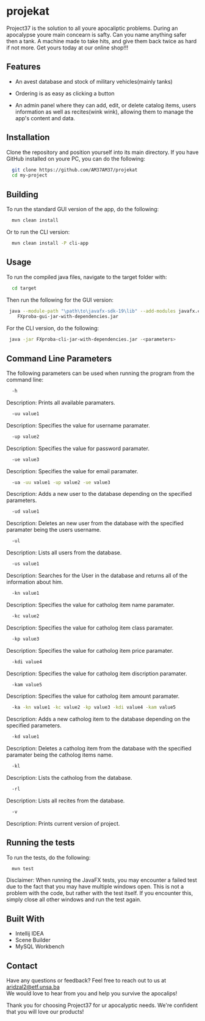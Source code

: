 # projekat

Project37 is the solution to all youre apocaliptic problems. During an apocalypse youre main concearn is safty. Can you name anything safer then a tank. A machine made to take hits, and give them back twice as hard if not more. Get yours today at our online shop!!!

## Features

- An avest database and stock of military vehicles(mainly tanks)

- Ordering is as easy as clicking a button

- An admin panel where they can add, edit, or delete catalog items, users information as well as recites(wink wink), allowing them to manage the app's content and data. 


## Installation

Clone the repository and position yourself into its main directory. If you have GitHub installed on youre PC, you can do the following:

```bash
  git clone https://github.com/AM37AM37/projekat
  cd my-project
```


## Building
To run the standard GUI version of the app, do the following:
```bash
  mvn clean install
```
Or to run the CLI version:
```bash
  mvn clean install -P cli-app
```

## Usage
To run the compiled java files, navigate to the target folder with:
```bash
  cd target
```
Then run the following for the GUI version:
 ```bash
  java --module-path "\path\to\javafx-sdk-19\lib" --add-modules javafx.controls,javafx.fxml -jar
     FXproba-gui-jar-with-dependencies.jar
``` 
For the CLI version, do the following:
 ```bash
  java -jar FXproba-cli-jar-with-dependencies.jar -<parameters>
``` 


## Command Line Parameters
The following parameters can be used when running the program from the command line:
```bash
  -h
```
Description: Prints all available paramaters.

```bash
  -uu value1 
```

Description: Specifies the value for username paramater.

```bash
  -up value2
```

Description: Specifies the value for password paramater.

```bash
  -ue value3
```

Description: Specifies the value for email paramater.


```bash
  -ua -uu value1 -up value2 -ue value3 
```

Description: Adds a new user to the database depending on the specified parameters.

```bash
  -ud value1
```
Description: Deletes an new user from the database with the specified paramater being the users username.

```bash
  -ul 
```
Description: Lists all users from the database.


```bash
  -us value1 
```
Description: Searches for the User in the database and returns all of the information about him.

```bash
  -kn value1
```
Description: Specifies the value for catholog item name paramater.

```bash
  -kc value2
```
Description: Specifies the value for catholog item class paramater.

```bash 
  -kp value3
```
Description: Specifies the value for catholog item price paramater.

```bash
  -kdi value4
```
Description: Specifies the value for catholog item discription paramater.

```bash
  -kam value5
```
Description: Specifies the value for catholog item amount paramater.

```bash
  -ka -kn value1 -kc value2 -kp value3 -kdi value4 -kam value5 
```

Description: Adds a new catholog item to the database depending on the specified parameters.

```bash
  -kd value1
```
Description: Deletes a catholog item from the database with the specified paramater being the catholog items name.

```bash
  -kl 
```
Description: Lists the catholog from the database.

```bash
  -rl 
```
Description: Lists all recites from the database.

```bash
  -v 
```
Description: Prints current version of project.
## Running the tests
To run the tests, do the following:
```bash
  mvn test
```
Disclaimer: When running the JavaFX tests, you may encounter a failed test due to the fact that you may have multiple windows open. This is not a problem with the code, but rather with the test itself. If you encounter this, simply close all other windows and run the test again.


## Built With
- Intellij IDEA 
- Scene Builder
- MySQL Workbench

## Contact
Have any questions or feedback? Feel free to reach out to us at aridzal2@etf.unsa.ba <br>
We would love to hear from you and help you survive the apocalips! 

Thank you for choosing Project37 for ur apocalyptic needs. We're confident that you will love our products! 

